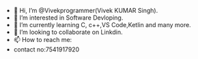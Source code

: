 - 👋 Hi, I’m @Vivekprogrammer(Vivek KUMAR Singh).
- 👀 I’m interested in Software Devloping. 
- 🌱 I’m currently learning C, c++,VS Code,Ketlin and many more.
- 💞️ I’m looking to collaborate on Linkdin.
- 📫 How to reach me:
- contact no:7541917920

